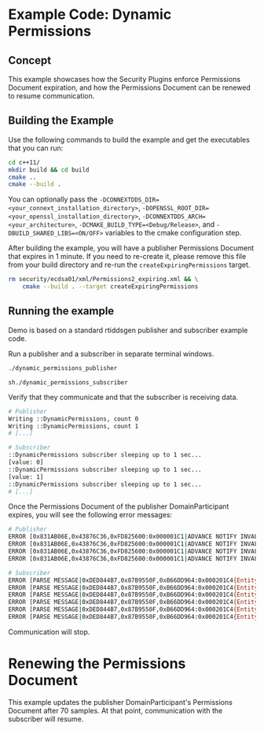 # Example Code: Dynamic Permissions

## Concept

This example showcases how the Security Plugins enforce Permissions Document
expiration, and how the Permissions Document can be renewed to resume
communication.

## Building the Example

Use the following commands to build the example and get the executables that
you can run:

```sh
cd c++11/
mkdir build && cd build
cmake ..
cmake --build .
```

You can optionally pass the
``-DCONNEXTDDS_DIR=<your_connext_installation_directory>``,
``-DOPENSSL_ROOT_DIR=<your_openssl_installation_directory>``,
``-DCONNEXTDDS_ARCH=<your_architecture>``,
``-DCMAKE_BUILD_TYPE=<Debug/Release>``, and
``-DBUILD_SHARED_LIBS=<ON/OFF>`` variables to the cmake configuration step.

After building the example, you will have a publisher Permissions Document that
expires in 1 minute. If you need to re-create it, please remove this file from
your build directory and re-run the ``createExpiringPermissions`` target.

```sh
rm security/ecdsa01/xml/Permissions2_expiring.xml && \
    cmake --build . --target createExpiringPermissions
```

## Running the example

Demo is based on a standard rtiddsgen publisher and subscriber example code.

Run a publisher and a subscriber in separate terminal windows.

```sh
./dynamic_permissions_publisher
```

```
sh./dynamic_permissions_subscriber
```

Verify that they communicate and that the subscriber is receiving data.

```sh
# Publisher
Writing ::DynamicPermissions, count 0
Writing ::DynamicPermissions, count 1
# [...]

# Subscriber
::DynamicPermissions subscriber sleeping up to 1 sec...
[value: 0]
::DynamicPermissions subscriber sleeping up to 1 sec...
[value: 1]
::DynamicPermissions subscriber sleeping up to 1 sec...
# [...]
```

Once the Permissions Document of the publisher DomainParticipant expires, you
will see the following error messages:

```sh
# Publisher
ERROR [0x831AB06E,0x43876C36,0xFD825600:0x000001C1|ADVANCE NOTIFY INVALID LOCAL PERMISSIONS|CHECK STATUS|LC:Security] RTI_Security_PermissionsGrant_isValidTime:{"DDS:Security:LogTopicV2":{"f":"10","s":"3","t":{"s":"1748517658","n":"108000"},"h":"RTISP-10036","i":"0.0.0.0","a":"RTI Secure DDS Application","p":"85264","k":"50331706","x":[{"DDS":[{"domain_id":"0"},{"guid":"831AB06E.43876C36.FD825600.000001C1"},{"plugin_class":"DDS:Access:Permissions"},{"plugin_method":"RTI_Security_PermissionsGrant_isValidTime"}]}],"m":"now is after not_after of permissions file"}}
ERROR [0x831AB06E,0x43876C36,0xFD825600:0x000001C1|ADVANCE NOTIFY INVALID LOCAL PERMISSIONS|CHECK STATUS|LC:Security] RTI_Security_AccessControl_validate_status:{"DDS:Security:LogTopicV2":{"f":"10","s":"3","t":{"s":"1748517658","n":"192000"},"h":"RTISP-10036","i":"0.0.0.0","a":"RTI Secure DDS Application","p":"85264","k":"50331706","x":[{"DDS":[{"domain_id":"0"},{"guid":"831AB06E.43876C36.FD825600.000001C1"},{"plugin_class":"DDS:Access:Permissions"},{"plugin_method":"RTI_Security_AccessControl_validate_status"}]}],"m":"permissions' validity period is invalid."}}
ERROR [0x831AB06E,0x43876C36,0xFD825600:0x000001C1|ADVANCE NOTIFY INVALID LOCAL PERMISSIONS|CHECK STATUS|LC:Security] PRESParticipant_onSecurityLocalCredentialValidateEvent:FAILED TO VALIDATE | Local permissions credentials.
ERROR [0x831AB06E,0x43876C36,0xFD825600:0x000001C1|ADVANCE NOTIFY INVALID LOCAL PERMISSIONS|LC:Security] PRESParticipant_onSecurityLocalCredentialEventListener:FAILED TO VALIDATE | Local credentials.

# Subscriber
ERROR [PARSE MESSAGE|0xDED844B7,0x87B9550F,0xB66DD964:0x000201C4{Entity=DR,MessageKind=DATA}|RECEIVE FROM 0x831AB06E,0x43876C36,0xFD825600:0x000201C3|:0x000001C1{Domain=0}|RECEIVE SAMPLE|PROCESS HANDSHAKE|GET SECURITY STATE|LC:Security] RTI_Security_PermissionsGrant_isValidTime:{"DDS:Security:LogTopicV2":{"f":"10","s":"3","t":{"s":"1748517682","n":"984966998"},"h":"RTISP-10036","i":"0.0.0.0","a":"RTI Secure DDS Application","p":"85248","k":"50331706","x":[{"DDS":[{"domain_id":"0"},{"guid":"DED844B7.87B9550F.B66DD964.000001C1"},{"plugin_class":"DDS:Access:Permissions"},{"plugin_method":"RTI_Security_PermissionsGrant_isValidTime"}]}],"m":"now is after not_after of permissions file"}}
ERROR [PARSE MESSAGE|0xDED844B7,0x87B9550F,0xB66DD964:0x000201C4{Entity=DR,MessageKind=DATA}|RECEIVE FROM 0x831AB06E,0x43876C36,0xFD825600:0x000201C3|:0x000001C1{Domain=0}|RECEIVE SAMPLE|PROCESS HANDSHAKE|GET SECURITY STATE|LC:Security] RTI_Security_AccessControl_validatePermissionsDocument:{"DDS:Security:LogTopicV2":{"f":"10","s":"3","t":{"s":"1748517682","n":"985028998"},"h":"RTISP-10036","i":"0.0.0.0","a":"RTI Secure DDS Application","p":"85248","k":"50331706","x":[{"DDS":[{"domain_id":"0"},{"guid":"DED844B7.87B9550F.B66DD964.000001C1"},{"plugin_class":"DDS:Access:Permissions"},{"plugin_method":"RTI_Security_AccessControl_validatePermissionsDocument"}]}],"m":"grant has invalid time"}}
ERROR [PARSE MESSAGE|0xDED844B7,0x87B9550F,0xB66DD964:0x000201C4{Entity=DR,MessageKind=DATA}|RECEIVE FROM 0x831AB06E,0x43876C36,0xFD825600:0x000201C3|:0x000001C1{Domain=0}|RECEIVE SAMPLE|PROCESS HANDSHAKE|GET SECURITY STATE|LC:Security] RTI_Security_AccessControl_validate_remote_permissions:{"DDS:Security:LogTopicV2":{"f":"10","s":"1","t":{"s":"1748517682","n":"985044998"},"h":"RTISP-10036","i":"0.0.0.0","a":"RTI Secure DDS Application","p":"85248","k":"50331706","x":[{"DDS":[{"domain_id":"0"},{"guid":"DED844B7.87B9550F.B66DD964.000001C1"},{"plugin_class":"DDS:Access:Permissions"},{"plugin_method":"RTI_Security_AccessControl_validate_remote_permissions"}]}],"m":"failed to validate remote permissions"}}
ERROR [PARSE MESSAGE|0xDED844B7,0x87B9550F,0xB66DD964:0x000201C4{Entity=DR,MessageKind=DATA}|RECEIVE FROM 0x831AB06E,0x43876C36,0xFD825600:0x000201C3|:0x000001C1{Domain=0}|RECEIVE SAMPLE|PROCESS HANDSHAKE|GET SECURITY STATE|LC:Security] DDS_DomainParticipantTrustPlugins_forwardGetAuthenticatedRemoteParticipantSecurityState:FAILED TO VALIDATE | Remote permissions.
ERROR [PARSE MESSAGE|0xDED844B7,0x87B9550F,0xB66DD964:0x000201C4{Entity=DR,MessageKind=DATA}|RECEIVE FROM 0x831AB06E,0x43876C36,0xFD825600:0x000201C3|:0x000001C1{Domain=0}|RECEIVE SAMPLE|PROCESS HANDSHAKE|LC:Security] PRESParticipant_authorizeRemoteParticipant:{"DDS:Security:LogTopicV2":{"f":"10","s":"3","t":{"s":"1748517682","n":"985078998"},"h":"RTISP-10036","i":"0.0.0.0","a":"RTI Secure DDS Application","p":"85248","k":"50331706","x":[{"DDS":[{"domain_id":"0"},{"guid":"DED844B7.87B9550F.B66DD964.000001C1"},{"plugin_class":"RTI:Auth"},{"plugin_method":"PRESParticipant_authorizeRemoteParticipant"}]}],"m":"unauthorized remote participant 831ab06e.43876c36.fd825600 denied by local participant ded844b7.87b9550f.b66dd964"}}
ERROR [PARSE MESSAGE|0xDED844B7,0x87B9550F,0xB66DD964:0x000201C4{Entity=DR,MessageKind=DATA}|RECEIVE FROM 0x831AB06E,0x43876C36,0xFD825600:0x000201C3|:0x000001C1{Domain=0}|RECEIVE SAMPLE|PROCESS HANDSHAKE|LC:Security] PRESParticipant_processHandshake:FAILED TO VALIDATE | Failed to authorize remote DP (GUID: 0x831AB06E,0x43876C36,0xFD825600:0x000001C1).
```

Communication will stop.

# Renewing the Permissions Document

This example updates the publisher DomainParticipant's Permissions Document
after 70 samples. At that point, communication with the subscriber will
resume.
